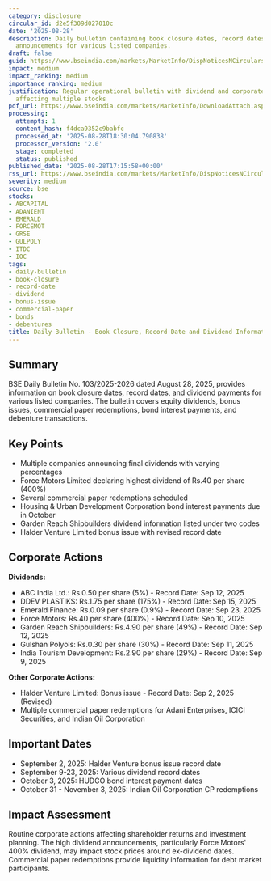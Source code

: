 ```yaml
---
category: disclosure
circular_id: d2e5f309d027010c
date: '2025-08-28'
description: Daily bulletin containing book closure dates, record dates, and dividend
  announcements for various listed companies.
draft: false
guid: https://www.bseindia.com/markets/MarketInfo/DispNoticesNCirculars.aspx?Noticeid={B2379170-3BB6-4F02-A0A4-4E98E6E4517C}&noticeno=20250828-59&dt=08/28/2025&icount=59&totcount=59&flag=0
impact: medium
impact_ranking: medium
importance_ranking: medium
justification: Regular operational bulletin with dividend and corporate action information
  affecting multiple stocks
pdf_url: https://www.bseindia.com/markets/MarketInfo/DownloadAttach.aspx?id=20250828-59&attachedId=ea717f6b-8c53-401d-b23f-ac6b7c32c981
processing:
  attempts: 1
  content_hash: f4dca9352c9babfc
  processed_at: '2025-08-28T18:30:04.790838'
  processor_version: '2.0'
  stage: completed
  status: published
published_date: '2025-08-28T17:15:58+00:00'
rss_url: https://www.bseindia.com/markets/MarketInfo/DispNoticesNCirculars.aspx?Noticeid={B2379170-3BB6-4F02-A0A4-4E98E6E4517C}&noticeno=20250828-59&dt=08/28/2025&icount=59&totcount=59&flag=0
severity: medium
source: bse
stocks:
- ABCAPITAL
- ADANIENT
- EMERALD
- FORCEMOT
- GRSE
- GULPOLY
- ITDC
- IOC
tags:
- daily-bulletin
- book-closure
- record-date
- dividend
- bonus-issue
- commercial-paper
- bonds
- debentures
title: Daily Bulletin - Book Closure, Record Date and Dividend Information
---
```


## Summary

BSE Daily Bulletin No. 103/2025-2026 dated August 28, 2025, provides information on book closure dates, record dates, and dividend payments for various listed companies. The bulletin covers equity dividends, bonus issues, commercial paper redemptions, bond interest payments, and debenture transactions.

## Key Points

- Multiple companies announcing final dividends with varying percentages
- Force Motors Limited declaring highest dividend of Rs.40 per share (400%)
- Several commercial paper redemptions scheduled
- Housing & Urban Development Corporation bond interest payments due in October
- Garden Reach Shipbuilders dividend information listed under two codes
- Halder Venture Limited bonus issue with revised record date

## Corporate Actions

**Dividends:**
- ABC India Ltd.: Rs.0.50 per share (5%) - Record Date: Sep 12, 2025
- DDEV PLASTIKS: Rs.1.75 per share (175%) - Record Date: Sep 15, 2025
- Emerald Finance: Rs.0.09 per share (0.9%) - Record Date: Sep 23, 2025
- Force Motors: Rs.40 per share (400%) - Record Date: Sep 10, 2025
- Garden Reach Shipbuilders: Rs.4.90 per share (49%) - Record Date: Sep 12, 2025
- Gulshan Polyols: Rs.0.30 per share (30%) - Record Date: Sep 11, 2025
- India Tourism Development: Rs.2.90 per share (29%) - Record Date: Sep 9, 2025

**Other Corporate Actions:**
- Halder Venture Limited: Bonus issue - Record Date: Sep 2, 2025 (Revised)
- Multiple commercial paper redemptions for Adani Enterprises, ICICI Securities, and Indian Oil Corporation

## Important Dates

- September 2, 2025: Halder Venture bonus issue record date
- September 9-23, 2025: Various dividend record dates
- October 3, 2025: HUDCO bond interest payment dates
- October 31 - November 3, 2025: Indian Oil Corporation CP redemptions

## Impact Assessment

Routine corporate actions affecting shareholder returns and investment planning. The high dividend announcements, particularly Force Motors' 400% dividend, may impact stock prices around ex-dividend dates. Commercial paper redemptions provide liquidity information for debt market participants.